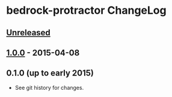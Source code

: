 # bedrock-protractor ChangeLog

## [Unreleased]

## [1.0.0] - 2015-04-08

## 0.1.0 (up to early 2015)

- See git history for changes.

[Unreleased]: https://github.com/digitalbazaar/bedrock-protractor/compare/1.0.0...HEAD
[1.0.0]: https://github.com/digitalbazaar/bedrock-protractor/compare/0.1.0...1.0.0
